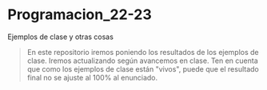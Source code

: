 # Programacion_22-23
Ejemplos de clase y otras cosas

> En este repositorio iremos poniendo los resultados de los ejemplos de clase. Iremos actualizando según avancemos en clase. Ten en cuenta que como los ejemplos de clase están "vivos", puede que el resultado final no se ajuste al 100% al enunciado.

